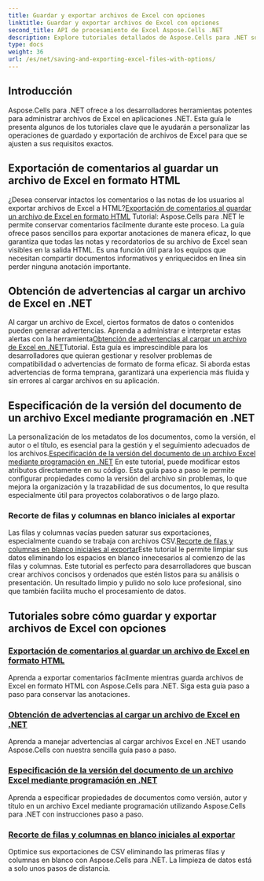 ```yaml
---
title: Guardar y exportar archivos de Excel con opciones
linktitle: Guardar y exportar archivos de Excel con opciones
second_title: API de procesamiento de Excel Aspose.Cells .NET
description: Explore tutoriales detallados de Aspose.Cells para .NET sobre cómo guardar y exportar archivos de Excel. Aprenda a manejar comentarios, propiedades de documentos, advertencias y recorte de datos.
type: docs
weight: 36
url: /es/net/saving-and-exporting-excel-files-with-options/
---
```

## Introducción

Aspose.Cells para .NET ofrece a los desarrolladores herramientas potentes para administrar archivos de Excel en aplicaciones .NET. Esta guía le presenta algunos de los tutoriales clave que le ayudarán a personalizar las operaciones de guardado y exportación de archivos de Excel para que se ajusten a sus requisitos exactos.

## Exportación de comentarios al guardar un archivo de Excel en formato HTML

 ¿Desea conservar intactos los comentarios o las notas de los usuarios al exportar archivos de Excel a HTML?[Exportación de comentarios al guardar un archivo de Excel en formato HTML](./exporting-comments/) Tutorial: Aspose.Cells para .NET le permite conservar comentarios fácilmente durante este proceso. La guía ofrece pasos sencillos para exportar anotaciones de manera eficaz, lo que garantiza que todas las notas y recordatorios de su archivo de Excel sean visibles en la salida HTML. Es una función útil para los equipos que necesitan compartir documentos informativos y enriquecidos en línea sin perder ninguna anotación importante. 

## Obtención de advertencias al cargar un archivo de Excel en .NET

 Al cargar un archivo de Excel, ciertos formatos de datos o contenidos pueden generar advertencias. Aprenda a administrar e interpretar estas alertas con la herramienta[Obtención de advertencias al cargar un archivo de Excel en .NET](./getting-warnings-while-loading-excel-file/)Tutorial. Esta guía es imprescindible para los desarrolladores que quieran gestionar y resolver problemas de compatibilidad o advertencias de formato de forma eficaz. Si aborda estas advertencias de forma temprana, garantizará una experiencia más fluida y sin errores al cargar archivos en su aplicación.

## Especificación de la versión del documento de un archivo Excel mediante programación en .NET

 La personalización de los metadatos de los documentos, como la versión, el autor o el título, es esencial para la gestión y el seguimiento adecuados de los archivos.[Especificación de la versión del documento de un archivo Excel mediante programación en .NET](./specifying-document-version-of-excel-file/) En este tutorial, puede modificar estos atributos directamente en su código. Esta guía paso a paso le permite configurar propiedades como la versión del archivo sin problemas, lo que mejora la organización y la trazabilidad de sus documentos, lo que resulta especialmente útil para proyectos colaborativos o de largo plazo.

### Recorte de filas y columnas en blanco iniciales al exportar

 Las filas y columnas vacías pueden saturar sus exportaciones, especialmente cuando se trabaja con archivos CSV.[Recorte de filas y columnas en blanco iniciales al exportar](./trimming-leading-blank-rows-and-columns/)Este tutorial le permite limpiar sus datos eliminando los espacios en blanco innecesarios al comienzo de las filas y columnas. Este tutorial es perfecto para desarrolladores que buscan crear archivos concisos y ordenados que estén listos para su análisis o presentación. Un resultado limpio y pulido no solo luce profesional, sino que también facilita mucho el procesamiento de datos.

## Tutoriales sobre cómo guardar y exportar archivos de Excel con opciones
### [Exportación de comentarios al guardar un archivo de Excel en formato HTML](./exporting-comments/)
Aprenda a exportar comentarios fácilmente mientras guarda archivos de Excel en formato HTML con Aspose.Cells para .NET. Siga esta guía paso a paso para conservar las anotaciones.
### [Obtención de advertencias al cargar un archivo de Excel en .NET](./getting-warnings-while-loading-excel-file/)
Aprenda a manejar advertencias al cargar archivos Excel en .NET usando Aspose.Cells con nuestra sencilla guía paso a paso.
### [Especificación de la versión del documento de un archivo Excel mediante programación en .NET](./specifying-document-version-of-excel-file/)
Aprenda a especificar propiedades de documentos como versión, autor y título en un archivo Excel mediante programación utilizando Aspose.Cells para .NET con instrucciones paso a paso.
### [Recorte de filas y columnas en blanco iniciales al exportar](./trimming-leading-blank-rows-and-columns/)
Optimice sus exportaciones de CSV eliminando las primeras filas y columnas en blanco con Aspose.Cells para .NET. La limpieza de datos está a solo unos pasos de distancia.